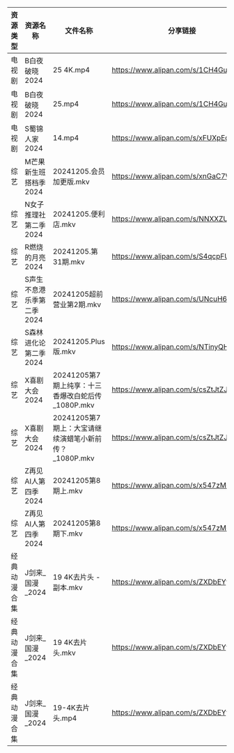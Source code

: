 | 资源类型   | 资源名称            | 文件名称                                 | 分享链接                                 | 更新时间                |
| ------ | --------------- | ------------------------------------ | ------------------------------------ | ------------------- |
| 电视剧    | B白夜破晓2024       | 25 4K.mp4                            | https://www.alipan.com/s/1CH4Gu47Hq3 | 2024-12-05 18:05:08 |
| 电视剧    | B白夜破晓2024       | 25.mp4                               | https://www.alipan.com/s/1CH4Gu47Hq3 | 2024-12-05 14:05:09 |
| 电视剧    | S蜀锦人家2024       | 14.mp4                               | https://www.alipan.com/s/xFUXpEcroYn | 2024-12-05 14:06:16 |
| 综艺     | M芒果新生班搭档季2024   | 20241205.会员加更版.mkv                   | https://www.alipan.com/s/xnGaC7WzgLK | 2024-12-05 14:07:04 |
| 综艺     | N女子推理社第二季2024   | 20241205.便利店.mkv                     | https://www.alipan.com/s/NNXXZUw3FNE | 2024-12-05 14:07:19 |
| 综艺     | R燃烧的月亮2024      | 20241205.第31期.mkv                    | https://www.alipan.com/s/S4qcpFUguQa | 2024-12-05 14:07:24 |
| 综艺     | S声生不息港乐季第二季2024 | 20241205超前营业第2期.mkv                  | https://www.alipan.com/s/UNcuH6NR3w3 | 2024-12-05 14:07:29 |
| 综艺     | S森林进化论第二季2024   | 20241205.Plus版.mkv                   | https://www.alipan.com/s/NTinyQH8gfp | 2024-12-05 14:07:35 |
| 综艺     | X喜剧大会2024       | 20241205第7期上纯享：十三香爆改白蛇后传_1080P.mkv   | https://www.alipan.com/s/csZtJtZJbGQ | 2024-12-05 14:07:58 |
| 综艺     | X喜剧大会2024       | 20241205第7期上：大宝请继续演蜡笔小新前传？_1080P.mkv | https://www.alipan.com/s/csZtJtZJbGQ | 2024-12-05 14:07:58 |
| 综艺     | Z再见AI人第四季2024   | 20241205第8期上.mkv                     | https://www.alipan.com/s/x547zMqipVp | 2024-12-05 14:08:06 |
| 综艺     | Z再见AI人第四季2024   | 20241205第8期下.mkv                     | https://www.alipan.com/s/x547zMqipVp | 2024-12-05 14:08:06 |
| 经典动漫合集 | J剑来_国漫_2024     | 19 4K去片头 - 副本.mkv                    | https://www.alipan.com/s/ZXDbEYyKrjr | 2024-12-05 00:05:47 |
| 经典动漫合集 | J剑来_国漫_2024     | 19 4K去片头.mkv                         | https://www.alipan.com/s/ZXDbEYyKrjr | 2024-12-05 00:05:47 |
| 经典动漫合集 | J剑来_国漫_2024     | 19-4K去片头.mp4                         | https://www.alipan.com/s/ZXDbEYyKrjr | 2024-12-05 12:05:43 |
